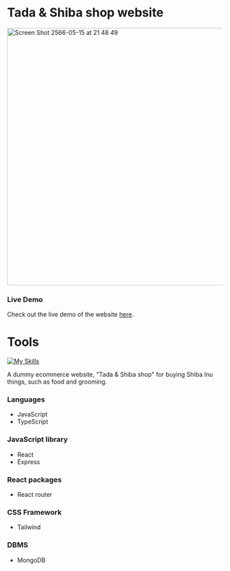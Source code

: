 # Tada & Shiba shop website

<img width="600" alt="Screen Shot 2566-05-15 at 21 48 49" src="https://github.com/Megabite1997/Shiba-shop-website/assets/51529613/7f6a9651-7509-4d40-933b-7d9100744d24">

### Live Demo

Check out the live demo of the website [here](https://palegoldenrod-eel-183262.hostingersite.com/).

# Tools

[![My Skills](https://skillicons.dev/icons?i=js,ts,react,tailwind,nodejs,express&perline=10)](https://skillicons.dev)

A dummy ecommerce website, "Tada & Shiba shop" for buying Shiba Inu things, such as food and grooming.

### Languages

- JavaScript
- TypeScript

### JavaScript library

- React
- Express

### React packages

- React router

### CSS Framework

- Tailwind

### DBMS

- MongoDB
